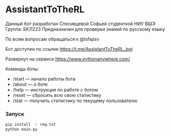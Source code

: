 # AssistantToTheRL

Данный бот разработан Спесивцевой Софьей студенткой НИУ ВШЭ Группа: БКЛ223 
Предназначен для проверки знаний по русскому языку

По всем вопросам обращаться к @Isfspsv

Бот доступен по ссылке https://t.me/AssistantToTheRL_bot

Развернут на сервисе https://www.pythonanywhere.com/

Команды боты:
- /start — начало работы бота
- /about — о боте
- /help — инструкция по работе с ботом
- /reset — сбросить всю свою статистику
- /stat — получить статистику по текущему пользователю


### Запуск
```bash
pip install -r req.txt
python main.py
```